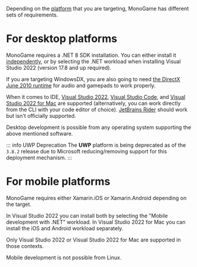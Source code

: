 Depending on the [platform](https://docs.monogame.net/articles/platforms.html) that you are targeting, MonoGame has different sets of requirements.

For desktop platforms
====================

MonoGame requires a .NET 8 SDK installation.
You can either install it [independently](https://dotnet.microsoft.com/download/dotnet), or by selecting the .NET workload when installing Visual Studio 2022 (version 17.8 and up required).

If you are targeting WindowsDX, you are also going to need [the DirectX June 2010 runtime](https://www.microsoft.com/en-us/download/details.aspx?id=8109) for audio and gamepads to work properly.

When it comes to IDE, [Visual Studio 2022](https://visualstudio.microsoft.com/vs/), [Visual Studio Code](https://code.visualstudio.com/), and [Visual Studio 2022 for Mac](https://visualstudio.microsoft.com/vs/mac/preview/) are supported (alternatively, you can work directly from the CLI with your code editor of choice). [JetBrains Rider](https://www.jetbrains.com/rider/) should work but isn't officially supported.

Desktop development is possible from any operating system supporting the above mentioned software.

::: info UWP Deprecation
The **UWP** platform is being deprecated as of the `3.8.2` release due to Microsoft reducing/removing support for this deployment mechanism.
:::

For mobile platforms
====================

MonoGame requires either Xamarin.iOS or Xamarin.Android depending on the target.

In Visual Studio 2022 you can install both by selecting the "Mobile development with .NET" workload.
In Visual Studio 2022 for Mac you can install the iOS and Android workload separately.

Only Visual Studio 2022 or Visual Studio 2022 for Mac are supported in those contexts.

Mobile development is not possible from Linux.
